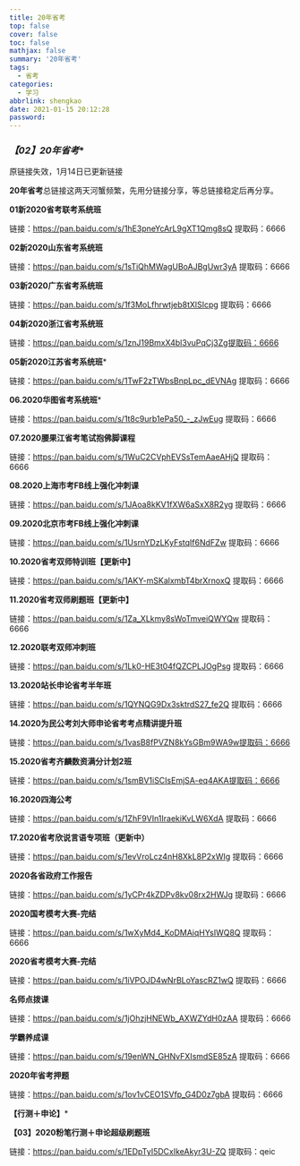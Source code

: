 ```yaml
---
title: 20年省考
top: false
cover: false
toc: false
mathjax: false
summary: '20年省考'
tags:
  - 省考
categories:
  - 学习
abbrlink: shengkao
date: 2021-01-15 20:12:28
password:
---
```




### *【02】20年省考**



原链接失效，1月14日已更新链接



**20年省考**总链接这两天河蟹频繁，先用分链接分享，等总链接稳定后再分享。



**01新2020省考联考系统班**

链接：https://pan.baidu.com/s/1hE3pneYcArL9gXT1Qmg8sQ 提取码：6666 

**02新2020山东省考系统班**

链接：https://pan.baidu.com/s/1sTiQhMWagUBoAJBgUwr3yA 提取码：6666 

**03新2020广东省考系统班**

链接：https://pan.baidu.com/s/1f3MoLfhrwtjeb8tXlSIcpg 提取码：6666 

**04新2020浙江省考系统班**

链接：https://pan.baidu.com/s/1znJ19BmxX4bl3vuPqCj3Zg提取码：6666 

**05新2020江苏省考系统班***

链接：https://pan.baidu.com/s/1TwF2zTWbsBnpLpc_dEVNAg 提取码：6666 

**06.2020华图省考系统班***

链接：https://pan.baidu.com/s/1t8c9urb1ePa50_-_zJwEug 提取码：6666 

**07.2020腰果江省考笔试抱佛脚课程**

链接：https://pan.baidu.com/s/1WuC2CVphEVSsTemAaeAHjQ 提取码：6666 

**08.2020上海市考FB线上强化冲刺课**

链接：https://pan.baidu.com/s/1JAoa8kKV1fXW6aSxX8R2yg 提取码：6666 

**09.2020北京市考FB线上强化冲刺课**

链接：https://pan.baidu.com/s/1UsrnYDzLKyFstqIf6NdFZw 提取码：6666 

**10.2020省考双师特训班【更新中】**

链接：https://pan.baidu.com/s/1AKY-mSKalxmbT4brXrnoxQ 提取码：6666 

**11.2020省考双师刷题班【更新中】**

链接：https://pan.baidu.com/s/1Za_XLkmy8sWoTmveiQWYQw 提取码：6666 

**12.2020联考双师冲刺班**

链接：https://pan.baidu.com/s/1Lk0-HE3t04fQZCPLJOgPsg 提取码：6666 

**13.2020站长申论省考半年班**

链接：https://pan.baidu.com/s/1QYNQG9Dx3sktrdS27_fe2Q 提取码：6666 

**14.2020为民公考刘大师申论省考考点精讲提升班**

链接：https://pan.baidu.com/s/1vasB8fPVZN8kYsGBm9WA9w提取码：6666 

**15.2020省考齐麟数资满分计划2班**

链接：https://pan.baidu.com/s/1smBV1iSCIsEmjSA-eq4AKA提取码：6666 

**16.2020四海公考**

链接：https://pan.baidu.com/s/1ZhF9VIn1IraekiKvLW6XdA 提取码：6666 

**17.2020省考欣说言语专项班（更新中）**

链接：https://pan.baidu.com/s/1evVroLcz4nH8XkL8P2xWIg 提取码：6666 

**2020各省政府工作报告**

链接：https://pan.baidu.com/s/1yCPr4kZDPv8kv08rx2HWJg 提取码：6666 

**2020国考模考大赛-完结**

链接：https://pan.baidu.com/s/1wXyMd4_KoDMAiqHYsIWQ8Q 提取码：6666 

**2020省考模考大赛-完结**

链接：https://pan.baidu.com/s/1iVPOJD4wNrBLoYascRZ1wQ 提取码：6666 

**名师点拨课**

链接：https://pan.baidu.com/s/1jOhzjHNEWb_AXWZYdH0zAA 提取码：6666 

**学霸养成课**

链接：https://pan.baidu.com/s/19enWN_GHNvFXIsmdSE85zA 提取码：6666 

**2020年省考押题**

链接：https://pan.baidu.com/s/1ov1vCEO1SVfp_G4D0z7gbA 提取码：6666 

**【行测＋申论】***

**【03】2020粉笔行测＋申论超级刷题班**

链接：https://pan.baidu.com/s/1EDpTyI5DCxIkeAkyr3U-ZQ 提取码：qeic 

